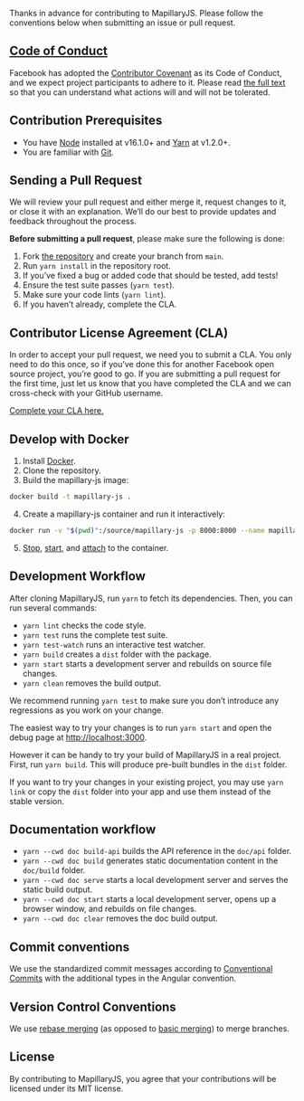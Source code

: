 Thanks in advance for contributing to MapillaryJS. Please follow the conventions below when submitting an issue or pull request.

## [Code of Conduct](https://code.facebook.com/codeofconduct)

Facebook has adopted the [Contributor Covenant](https://www.contributor-covenant.org/) as its Code of Conduct, and we expect project participants to adhere to it. Please read [the full text](.CODE_OF_CONDUCT.md) so that you can understand what actions will and will not be tolerated.

## Contribution Prerequisites

- You have [Node](https://nodejs.org) installed at v16.1.0+ and [Yarn](https://classic.yarnpkg.com) at v1.2.0+.
- You are familiar with [Git](https://git-scm.com/).

## Sending a Pull Request

We will review your pull request and either merge it, request changes to it, or close it with an explanation. We’ll do our best to provide updates and feedback throughout the process.

**Before submitting a pull request**, please make sure the following is done:

1. Fork [the repository](https://github.com/mapillary/mapillary-js) and create your branch from `main`.
2. Run `yarn install` in the repository root.
3. If you’ve fixed a bug or added code that should be tested, add tests!
4. Ensure the test suite passes (`yarn test`).
5. Make sure your code lints (`yarn lint`).
6. If you haven’t already, complete the CLA.

## Contributor License Agreement (CLA)

In order to accept your pull request, we need you to submit a CLA. You only need to do this once, so if you’ve done this for another Facebook open source project, you’re good to go. If you are submitting a pull request for the first time, just let us know that you have completed the CLA and we can cross-check with your GitHub username.

[Complete your CLA here.](https://code.facebook.com/cla)

## Develop with Docker

1. Install [Docker](https://www.docker.com/).
2. Clone the repository.
3. Build the mapillary-js image:

```zsh
docker build -t mapillary-js .
```

4. Create a mapillary-js container and run it interactively:

```zsh
docker run -v "$(pwd)":/source/mapillary-js -p 8000:8000 --name mapillary-js-container -it mapillary-js

```

5. [Stop](https://docs.docker.com/engine/reference/commandline/stop/), [start](https://docs.docker.com/engine/reference/commandline/start/), and [attach](https://docs.docker.com/engine/reference/commandline/exec/) to the container.

## Development Workflow

After cloning MapillaryJS, run `yarn` to fetch its dependencies. Then, you can run several commands:

- `yarn lint` checks the code style.
- `yarn test` runs the complete test suite.
- `yarn test-watch` runs an interactive test watcher.
- `yarn build` creates a `dist` folder with the package.
- `yarn start` starts a development server and rebuilds on source file changes.
- `yarn clean` removes the build output.

We recommend running `yarn test` to make sure you don’t introduce any regressions as you work on your change.

The easiest way to try your changes is to run `yarn start` and open the debug page at [http://localhost:3000](http://localhost:3000).

However it can be handy to try your build of MapillaryJS in a real project. First, run `yarn build`. This will produce pre-built bundles in the `dist` folder.

If you want to try your changes in your existing project, you may use `yarn link` or copy the `dist` folder into your app and use them instead of the stable version.

## Documentation workflow

- `yarn --cwd doc build-api` builds the API reference in the `doc/api` folder.
- `yarn --cwd doc build` generates static documentation content in the `doc/build` folder.
- `yarn --cwd doc serve` starts a local development server and serves the static build output.
- `yarn --cwd doc start` starts a local development server, opens up a browser window, and rebuilds on file changes.
- `yarn --cwd doc clear` removes the doc build output.

## Commit conventions

We use the standardized commit messages according to [Conventional Commits](https://conventionalcommits.org/) with the additional types in the Angular convention.

## Version Control Conventions

We use [rebase merging](https://git-scm.com/book/en/v2/Git-Branching-Rebasing) (as opposed to [basic merging](https://git-scm.com/book/en/v2/Git-Branching-Basic-Branching-and-Merging#Basic-Merging)) to merge branches.

## License

By contributing to MapillaryJS, you agree that your contributions will be licensed under its MIT license.
